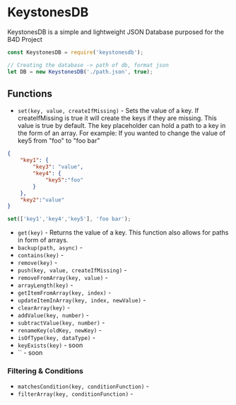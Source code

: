 # KeystonesDB
KeystonesDB is a simple and lightweight JSON Database purposed for the B4D Project
```js
const KeystonesDB = require('keystonesdb');

// Creating the database -> path of db, format json
let DB = new KeystonesDB('./path.json', true);

```


## Functions

- `set(key, value, createIfMissing)` - Sets the value of a key. If createIfMissing is true it will create the keys if they are missing. This value is true by default. The key placeholder can hold a path to a key in the form of an array. For example:
If you wanted to change the value of key5 from "foo" to "foo bar"
```json
{
    "key1": {
        "key3": "value",
        "key4": {
            "key5":"foo"
        }
    },
    "key2":"value"
}
```
```js
set(['key1','key4','key5'], 'foo bar');
```

- `get(key)` - Returns the value of a key. This function also allows for paths in form of arrays.
- `backup(path, async)` -
- `contains(key)` -
- `remove(key)` -
- `push(key, value, createIfMissing)` -
- `removeFromArray(key, value)` -
- `arrayLength(key)` -
- `getItemFromArray(key, index)` -
- `updateItemInArray(key, index, newValue)` -
- `clearArray(key)` -
- `addValue(key, number)` -
- `subtractValue(key, number)` -
- `renameKey(oldKey, newKey)` -
- `isOfType(key, dataType)` -
- `keyExists(key)` - soon
- `` - soon
### Filtering & Conditions
- `matchesCondition(key, conditionFunction)` -
- `filterArray(key, conditionFunction)` - 
